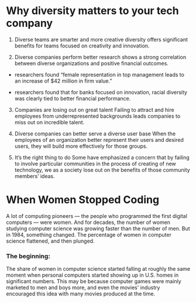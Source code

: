 # Why diversity matters to your tech company

1. Diverse teams are smarter and more creative 
diversity offers significant benefits for teams focused on creativity and innovation.

2. Diverse companies perform better
research shows a strong correlation between diverse organizations and positive financial outcomes.
- researchers found “female representation in top management leads to an increase of $42 million in firm value.”

- researchers found that for banks focused on innovation, racial diversity was clearly tied to better financial performance.

3. Companies are losing out on great talent 
Failing to attract and hire employees from underrepresented backgrounds leads companies to miss out on incredible talent.

4. Diverse companies can better serve a diverse user base 
When the employees of an organization better represent their users and desired users, they will build more effectively for those groups. 

5. It’s the right thing to do 
Some have emphasized a concern that by failing to involve particular communities in the process of creating of new technology, we as a society lose out on the benefits of those community members’ ideas. 

# When Women Stopped Coding
A lot of computing pioneers — the people who programmed the first digital computers — were women. And for decades, the number of women studying computer science was growing faster than the number of men. But in 1984, something changed. The percentage of women in computer science flattened, and then plunged. 

### The beginning:
The share of women in computer science started falling at roughly the same moment when personal computers started showing up in U.S. homes in significant numbers. This may be because computer games were mainly marketed to men and boys more, and even the movies' industry encouraged this idea with many movies produced at the time. 


